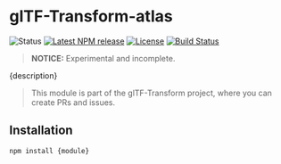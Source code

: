 # glTF-Transform-atlas

<!-- This file is automatically generated. Please don't edit it directly:
if you find an error, edit the source file (likely index.js), and re-run
./scripts/generate-readmes in the turf project. -->

![Status](https://img.shields.io/badge/status-experimental-orange.svg)
[![Latest NPM release](https://img.shields.io/npm/v/gltf-transform-atlas.svg)](https://www.npmjs.com/package/{module})
[![License](https://img.shields.io/npm/l/{module}.svg)](https://github.com/donmccurdy/{module}/blob/master/LICENSE)
[![Build Status](https://travis-ci.com/donmccurdy/{module}.svg?branch=master)](https://travis-ci.com/donmccurdy/{module})

> **NOTICE:** Experimental and incomplete.

{description}

> This module is part of the glTF-Transform project, where you can create PRs and
issues.

## Installation

```
npm install {module}
```
